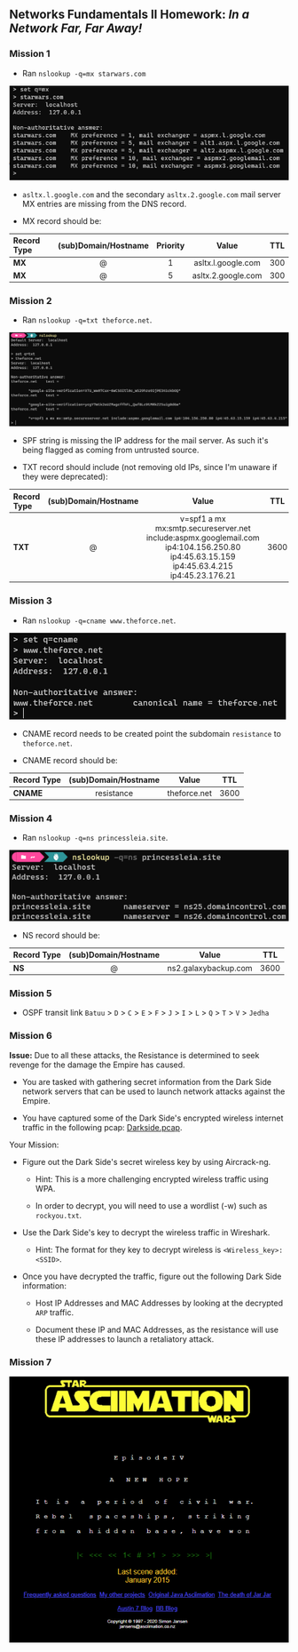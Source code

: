 ## Networks Fundamentals II Homework: *In a Network Far, Far Away!*

### Mission 1  

- Ran ``nslookup -q=mx starwars.com``

![mx](/09-Networking-Fundamentals-II-and-CTF-Review/screenshots/mx.png)

- ``asltx.l.google.com`` and the secondary ``asltx.2.google.com`` mail server MX entries are missing from the DNS record.

- MX record should be:

|Record Type | (sub)Domain/Hostname |  Priority |  Value  |  TTL  |
|:---   | :----:               |  :----:   |  :----: |  :----:  |
| **MX**  | @ | 1 | asltx.l.google.com  | 300 |
| **MX**  | @ | 5 | asltx.2.google.com  | 300 |

### Mission 2

  - Ran ``nslookup -q=txt theforce.net``.

 ![spf](/09-Networking-Fundamentals-II-and-CTF-Review/screenshots/spf.png)

  - SPF string is missing the IP address for the mail server. As such it's being flagged as coming from untrusted source.

  - TXT record should include (not removing old IPs, since I'm unaware if they were deprecated):

|Record Type | (sub)Domain/Hostname |  Value  |  TTL  |
|:---   | :----:               |  :----: |  :----:  |
| **TXT**  | @ | v=spf1 a mx mx:smtp.secureserver.net include:aspmx.googlemail.com ip4:104.156.250.80 ip4:45.63.15.159 ip4:45.63.4.215 ip4:45.23.176.21  | 3600 |
  
### Mission 3
 
  - Ran ``nslookup -q=cname www.theforce.net``.
 
  ![cname](/09-Networking-Fundamentals-II-and-CTF-Review/screenshots/cname.png)
  
  - CNAME record needs to be created point the subdomain `resistance` to `theforce.net`.
  
  - CNAME record should be:

|Record Type | (sub)Domain/Hostname |  Value  |  TTL  |
|:---   | :----:               |  :----: |  :----:  |
| **CNAME**  | resistance | theforce.net  | 3600 |  
  
### Mission 4

  - Ran ``nslookup -q=ns princessleia.site``.

![dns](/09-Networking-Fundamentals-II-and-CTF-Review/screenshots/dns.png)

  - NS record should be:

|Record Type | (sub)Domain/Hostname |  Value  |  TTL  |
|:---   | :----:               |  :----: |  :----:  |
| **NS**  | @ |  ns2.galaxybackup.com | 3600 | 
  
### Mission 5

- OSPF transit link ``Batuu`` > ``D`` > ``C`` > ``E`` > ``F`` > ``J`` > ``I`` > ``L`` > ``Q`` > ``T`` > ``V`` > ``Jedha``
  
### Mission 6

**Issue:** Due to all these attacks, the Resistance is determined to seek revenge for the damage the Empire has caused. 

- You are tasked with gathering secret information from the Dark Side network servers that can be used to launch network attacks against the Empire.

- You have captured some of the Dark Side's encrypted wireless internet traffic in the following pcap: [Darkside.pcap](resources/Darkside.pcap).

Your Mission:

- Figure out the Dark Side's secret wireless key by using Aircrack-ng.

  - Hint: This is a more challenging encrypted wireless traffic using WPA.

  - In order to decrypt, you will need to use a wordlist (-w) such as `rockyou.txt`.

- Use the Dark Side's key to decrypt the wireless traffic in Wireshark.

  - Hint: The format for they key to decrypt wireless is `<Wireless_key>:<SSID>`.

- Once you have decrypted the traffic, figure out the following Dark Side information:

  - Host IP Addresses and MAC Addresses by looking at the decrypted `ARP` traffic.

  - Document these IP and MAC Addresses, as the resistance will use these IP addresses to launch a retaliatory attack.


### Mission 7 

![telnet](/09-Networking-Fundamentals-II-and-CTF-Review/screenshots/telnet.png)
 
  

